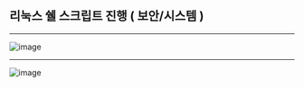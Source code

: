 ## 리눅스 쉘 스크립트 진행 ( 보안/시스템 )

***

![image](https://user-images.githubusercontent.com/77655831/136135889-5411ec6e-84ab-4c5e-80bd-32ff40b5d273.png)

***

![image](https://user-images.githubusercontent.com/77655831/136135924-d3e78e18-02ef-445c-838e-3537d42273e9.png)
